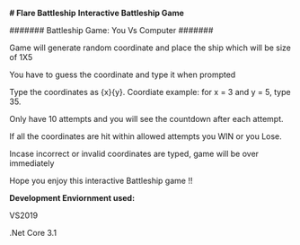 **# Flare Battleship**
**Interactive Battleship Game**

#######  Battleship Game: You Vs Computer #######

Game will generate random coordinate and place the ship which will be size of 1X5

You have to guess the coordinate and type it when prompted

Type the coordinates as {x}{y}. Coordiate example: for x = 3 and y = 5, type 35.

Only have 10 attempts and you will see the countdown after each attempt.

If all the coordinates are hit within allowed attempts you WIN or you Lose.

Incase incorrect or invalid coordinates are typed, game will be over immediately

Hope you enjoy this interactive Battleship game !!



**Development Enviornment used:**

VS2019

.Net Core 3.1



